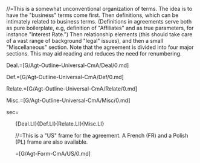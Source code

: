 //=This is a somewhat unconventional organization of terms.  The idea is to have the "business" terms come first.  Then definitions, which can be intimately related to business terms.  (Definitions in agreements serve both as pure boilerplate, e.g, definition of "Affiliates" and as true parameters, for instance "Interest Rate.")  Then relationship elements (this should take care of a vast range of background "legal" issues), and then a small "Miscellaneous" section.  Note that the agreement is divided into four major sections.  This may aid reading and reduces the need for renumbering.

Deal.=[G/Agt-Outline-Universal-CmA/Deal/0.md]

Def.=[G/Agt-Outline-Universal-CmA/Def/0.md]

Relate.=[G/Agt-Outline-Universal-CmA/Relate/0.md]

Misc.=[G/Agt-Outline-Universal-CmA/Misc/0.md]

sec=<ol>{Deal.LI}{Def.LI}{Relate.LI}{Misc.LI}

//=This is a "US" frame for the agreement.  A French (FR) and a Polish (PL) frame are also available.
 
=[G/Agt-Form-CmA/US/0.md]